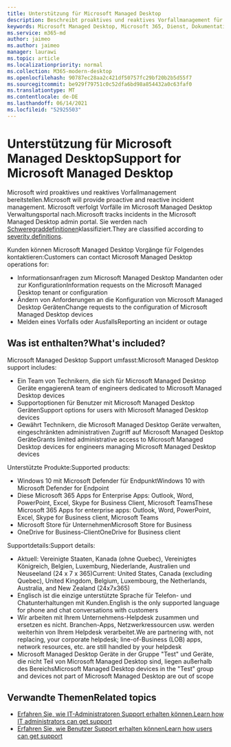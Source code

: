 ```yaml
---
title: Unterstützung für Microsoft Managed Desktop
description: Beschreibt proaktives und reaktives Vorfallmanagement für Microsoft Managed Desktop.
keywords: Microsoft Managed Desktop, Microsoft 365, Dienst, Dokumentation
ms.service: m365-md
author: jaimeo
ms.author: jaimeo
manager: laurawi
ms.topic: article
ms.localizationpriority: normal
ms.collection: M365-modern-desktop
ms.openlocfilehash: 90787ec28aa2c421df50757fc29bf20b2b5d55f7
ms.sourcegitcommit: be929f79751c0c52dfa6bd98a854432a0c63faf0
ms.translationtype: MT
ms.contentlocale: de-DE
ms.lasthandoff: 06/14/2021
ms.locfileid: "52925503"
---
```

# <a name="support-for-microsoft-managed-desktop"></a><span data-ttu-id="56fdd-104">Unterstützung für Microsoft Managed Desktop</span><span class="sxs-lookup"><span data-stu-id="56fdd-104">Support for Microsoft Managed Desktop</span></span>

<span data-ttu-id="56fdd-105">Microsoft wird proaktives und reaktives Vorfallmanagement bereitstellen.</span><span class="sxs-lookup"><span data-stu-id="56fdd-105">Microsoft will provide proactive and reactive incident management.</span></span> <span data-ttu-id="56fdd-106">Microsoft verfolgt Vorfälle im Microsoft Managed Desktop Verwaltungsportal nach.</span><span class="sxs-lookup"><span data-stu-id="56fdd-106">Microsoft tracks incidents in the Microsoft Managed Desktop admin portal.</span></span> <span data-ttu-id="56fdd-107">Sie werden nach [Schweregraddefinitionen](../working-with-managed-desktop/admin-support.md#sev)klassifiziert.</span><span class="sxs-lookup"><span data-stu-id="56fdd-107">They are classified according to [severity definitions](../working-with-managed-desktop/admin-support.md#sev).</span></span>

<span data-ttu-id="56fdd-108">Kunden können Microsoft Managed Desktop Vorgänge für Folgendes kontaktieren:</span><span class="sxs-lookup"><span data-stu-id="56fdd-108">Customers can contact Microsoft Managed Desktop operations for:</span></span>
- <span data-ttu-id="56fdd-109">Informationsanfragen zum Microsoft Managed Desktop Mandanten oder zur Konfiguration</span><span class="sxs-lookup"><span data-stu-id="56fdd-109">Information requests on the Microsoft Managed Desktop tenant or configuration</span></span>
- <span data-ttu-id="56fdd-110">Ändern von Anforderungen an die Konfiguration von Microsoft Managed Desktop Geräten</span><span class="sxs-lookup"><span data-stu-id="56fdd-110">Change requests to the configuration of Microsoft Managed Desktop devices</span></span>
- <span data-ttu-id="56fdd-111">Melden eines Vorfalls oder Ausfalls</span><span class="sxs-lookup"><span data-stu-id="56fdd-111">Reporting an incident or outage</span></span>

## <a name="whats-included"></a><span data-ttu-id="56fdd-112">Was ist enthalten?</span><span class="sxs-lookup"><span data-stu-id="56fdd-112">What's included?</span></span>

<span data-ttu-id="56fdd-113">Microsoft Managed Desktop Support umfasst:</span><span class="sxs-lookup"><span data-stu-id="56fdd-113">Microsoft Managed Desktop support includes:</span></span>

- <span data-ttu-id="56fdd-114">Ein Team von Technikern, die sich für Microsoft Managed Desktop Geräte engagieren</span><span class="sxs-lookup"><span data-stu-id="56fdd-114">A team of engineers dedicated to Microsoft Managed Desktop devices</span></span>
- <span data-ttu-id="56fdd-115">Supportoptionen für Benutzer mit Microsoft Managed Desktop Geräten</span><span class="sxs-lookup"><span data-stu-id="56fdd-115">Support options for users with Microsoft Managed Desktop devices</span></span>
- <span data-ttu-id="56fdd-116">Gewährt Technikern, die Microsoft Managed Desktop Geräte verwalten, eingeschränkten administrativen Zugriff auf Microsoft Managed Desktop Geräte</span><span class="sxs-lookup"><span data-stu-id="56fdd-116">Grants limited administrative access to Microsoft Managed Desktop devices for engineers managing Microsoft Managed Desktop devices</span></span> 

<span data-ttu-id="56fdd-117">Unterstützte Produkte:</span><span class="sxs-lookup"><span data-stu-id="56fdd-117">Supported products:</span></span>

- <span data-ttu-id="56fdd-118">Windows 10 mit Microsoft Defender für Endpunkt</span><span class="sxs-lookup"><span data-stu-id="56fdd-118">Windows 10 with Microsoft Defender for Endpoint</span></span>
- <span data-ttu-id="56fdd-119">Diese Microsoft 365 Apps for Enterprise Apps: Outlook, Word, PowerPoint, Excel, Skype for Business Client, Microsoft Teams</span><span class="sxs-lookup"><span data-stu-id="56fdd-119">These Microsoft 365 Apps for enterprise apps: Outlook, Word, PowerPoint, Excel, Skype for Business client, Microsoft Teams</span></span> 
- <span data-ttu-id="56fdd-120">Microsoft Store für Unternehmen</span><span class="sxs-lookup"><span data-stu-id="56fdd-120">Microsoft Store for Business</span></span> 
- <span data-ttu-id="56fdd-121">OneDrive for Business-Client</span><span class="sxs-lookup"><span data-stu-id="56fdd-121">OneDrive for Business client</span></span> 

<span data-ttu-id="56fdd-122">Supportdetails:</span><span class="sxs-lookup"><span data-stu-id="56fdd-122">Support details:</span></span>

- <span data-ttu-id="56fdd-123">Aktuell: Vereinigte Staaten, Kanada (ohne Quebec), Vereinigtes Königreich, Belgien, Luxemburg, Niederlande, Australien und Neuseeland (24 x 7 x 365)</span><span class="sxs-lookup"><span data-stu-id="56fdd-123">Current: United States, Canada (excluding Quebec), United Kingdom, Belgium, Luxembourg, the Netherlands, Australia, and New Zealand (24x7x365)</span></span> 
- <span data-ttu-id="56fdd-124">Englisch ist die einzige unterstützte Sprache für Telefon- und Chatunterhaltungen mit Kunden.</span><span class="sxs-lookup"><span data-stu-id="56fdd-124">English is the only supported language for phone and chat conversations with customers</span></span> 
- <span data-ttu-id="56fdd-125">Wir arbeiten mit Ihrem Unternehmens-Helpdesk zusammen und ersetzen es nicht. Branchen-Apps, Netzwerkressourcen usw. werden weiterhin von Ihrem Helpdesk verarbeitet.</span><span class="sxs-lookup"><span data-stu-id="56fdd-125">We are partnering with, not replacing, your corporate helpdesk; line-of-Business (LOB) apps, network resources, etc. are still handled by your helpdesk</span></span> 
- <span data-ttu-id="56fdd-126">Microsoft Managed Desktop Geräte in der Gruppe "Test" und Geräte, die nicht Teil von Microsoft Managed Desktop sind, liegen außerhalb des Bereichs</span><span class="sxs-lookup"><span data-stu-id="56fdd-126">Microsoft Managed Desktop devices in the "Test" group and devices not part of Microsoft Managed Desktop are out of scope</span></span> 


## <a name="related-topics"></a><span data-ttu-id="56fdd-127">Verwandte Themen</span><span class="sxs-lookup"><span data-stu-id="56fdd-127">Related topics</span></span>

- [<span data-ttu-id="56fdd-128">Erfahren Sie, wie IT-Administratoren Support erhalten können.</span><span class="sxs-lookup"><span data-stu-id="56fdd-128">Learn how IT administrators can get support</span></span>](../working-with-managed-desktop/admin-support.md)
- [<span data-ttu-id="56fdd-129">Erfahren Sie, wie Benutzer Support erhalten können</span><span class="sxs-lookup"><span data-stu-id="56fdd-129">Learn how users can get support</span></span>](../working-with-managed-desktop/end-user-support.md)
